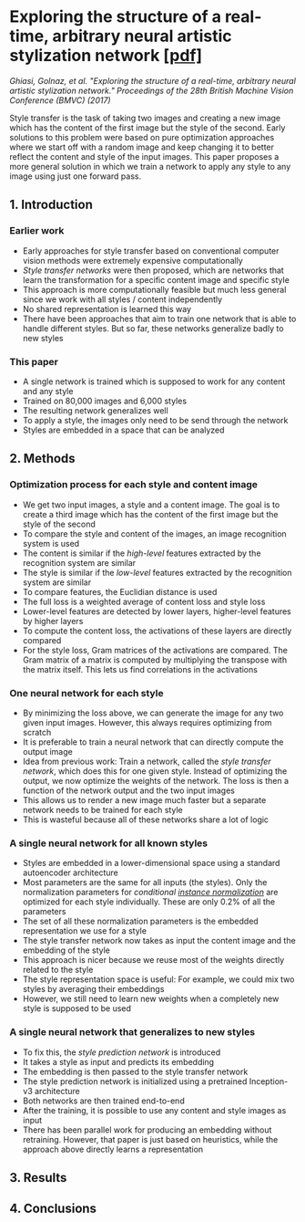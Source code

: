 # Exploring the structure of a real-time, arbitrary neural artistic stylization network [[pdf]](https://arxiv.org/pdf/1705.06830.pdf)

*Ghiasi, Golnaz, et al. "Exploring the structure of a real-time, arbitrary neural artistic stylization network." Proceedings of the 28th British Machine Vision Conference (BMVC) (2017)*

Style transfer is the task of taking two images and creating a new image which has the content of the first image but the style of the second.
Early solutions to this problem were based on pure optimization approaches where we start off with a random image and keep changing it to better reflect the content and style of the input images.
This paper proposes a more general solution in which we train a network to apply any style to any image using just one forward pass.

## 1. Introduction

### Earlier work

- Early approaches for style transfer based on conventional computer vision methods were extremely expensive computationally
- *Style transfer networks* were then proposed, which are networks that learn the transformation for a specific content image and specific style
- This approach is more computationally feasible but much less general since we work with all styles / content independently
- No shared representation is learned this way
- There have been approaches that aim to train one network that is able to handle different styles. But so far, these networks generalize badly to new styles

### This paper

- A single network is trained which is supposed to work for any content and any style
- Trained on 80,000 images and 6,000 styles
- The resulting network generalizes well
- To apply a style, the images only need to be send through the network
- Styles are embedded in a space that can be analyzed

## 2. Methods

### Optimization process for each style and content image

- We get two input images, a style and a content image. The goal is to create a third image which has the content of the first image but the style of the second
- To compare the style and content of the images, an image recognition system is used
- The content is similar if the *high-level* features extracted by the recognition system are similar
- The style is similar if the *low-level* features extracted by the recognition system are similar
- To compare features, the Euclidian distance is used
- The full loss is a weighted average of content loss and style loss
- Lower-level features are detected by lower layers, higher-level features by higher layers
- To compute the content loss, the activations of these layers are directly compared
- For the style loss, Gram matrices of the activations are compared. The Gram matrix of a matrix is computed by multiplying the transpose with the matrix itself. This lets us find correlations in the activations

### One neural network for each style

- By minimizing the loss above, we can generate the image for any two given input images. However, this always requires optimizing from scratch
- It is preferable to train a neural network that can directly compute the output image
- Idea from previous work: Train a network, called the *style transfer network*, which does this for one given style. Instead of optimizing the output, we now optimize the weights of the network. The loss is then a function of the network output and the two input images
- This allows us to render a new image much faster but a separate network needs to be trained for each style
- This is wasteful because all of these networks share a lot of logic

### A single neural network for all known styles

- Styles are embedded in a lower-dimensional space using a standard autoencoder architecture
- Most parameters are the same for all inputs (the styles). Only the normalization parameters for *conditional [instance normalization](https://arxiv.org/abs/1607.08022)* are optimized for each style individually. These are only 0.2% of all the parameters
- The set of all these normalization parameters is the embedded representation we use for a style
- The style transfer network now takes as input the content image and the embedding of the style
- This approach is nicer because we reuse most of the weights directly related to the style
- The style representation space is useful: For example, we could mix two styles by averaging their embeddings
- However, we still need to learn new weights when a completely new style is supposed to be used

### A single neural network that generalizes to new styles

- To fix this, the *style prediction network* is introduced
- It takes a style as input and predicts its embedding
- The embedding is then passed to the style transfer network
- The style prediction network is initialized using a pretrained Inception-v3 architecture
- Both networks are then trained end-to-end
- After the training, it is possible to use any content and style images as input
- There has been parallel work for producing an embedding without retraining. However, that paper is just based on heuristics, while the approach above directly learns a representation

## 3. Results

## 4. Conclusions
